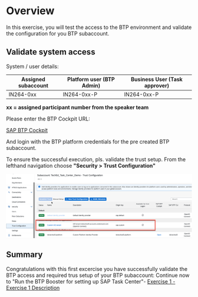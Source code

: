 # Overview

In this exercise, you will test the access to the BTP environment and validate the configuration for you BTP subaccount.

## Validate system access

System / user details:

| Assigned subaccount|Platform user (BTP Admin)|Business User (Task approver)|
| ------------- |-------------| -----|
| IN264-0xx| IN264-0xx-P| IN264-0xx-P|

**xx = assigned participant number from the speaker team**

Please enter the BTP Cockpit URL:

[SAP BTP Cockpit](https://cockpit.eu10.hana.ondemand.com/cockpit/?idp=tdcteched3.accounts.ondemand.com#/globalaccount/62d9c33d-1b44-4afa-9751-2cb0165ba817)

And login with the BTP platform credentials for the pre created BTP subaccount.

To ensure the successful execution, pls. validate the trust setup.
From the lefthand navigation choose **"Security > Trust Configuration"**

![](/exercises/ex0/images/trust_check.png)


## Summary

Congratulations with this first excercise you have successfully validate the BTP access and required trus setup of your BTP subaccount:
Continue now to "Run the BTP Booster for setting up SAP Task Center"- [Exercise 1 - Exercise 1 Description](../ex1/README.md)
